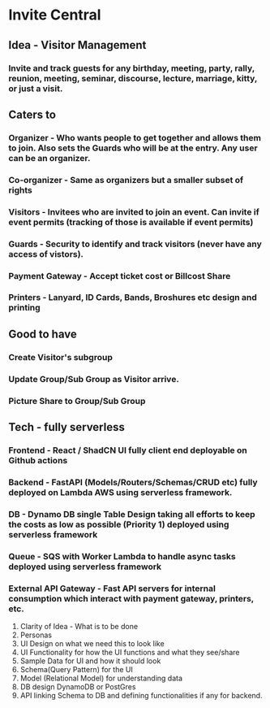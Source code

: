 # Invite Central

## Idea - Visitor Management
### Invite and track guests for any birthday, meeting, party, rally, reunion, meeting, seminar, discourse, lecture, marriage, kitty, or just a visit.

## Caters to
### Organizer - Who wants people to get together and allows them to join. Also sets the Guards who will be at the entry. Any user can be an organizer.
### Co-organizer - Same as organizers but a smaller subset of rights
### Visitors - Invitees who are invited to join an event. Can invite if event permits (tracking of those is available if event permits)
### Guards - Security to identify and track visitors (never have any access of vistors).
### Payment Gateway - Accept ticket cost or Billcost Share
### Printers - Lanyard, ID Cards, Bands, Broshures etc design and printing

## Good to have 
### Create Visitor's subgroup 
### Update Group/Sub Group as Visitor arrive.
### Picture Share to Group/Sub Group

## Tech - fully serverless
### Frontend - React / ShadCN UI fully client end deployable on Github actions
### Backend - FastAPI (Models/Routers/Schemas/CRUD etc) fully deployed on Lambda AWS using serverless framework.
### DB - Dynamo DB single Table Design taking all efforts to keep the costs as low as possible (Priority 1) deployed using serverless framework
### Queue - SQS with Worker Lambda to handle async tasks deployed using serverless framework
### External API Gateway - Fast API servers for internal consumption which interact with payment gateway, printers, etc. 

1. Clarity of Idea - What is to be done
2. Personas
3. UI Design on what we need this to look like
4. UI Functionality for how the UI functions and what they see/share
5. Sample Data for UI and how it should look
6. Schema(Query Pattern) for the UI
7. Model (Relational Model) for understanding data
8. DB design DynamoDB or PostGres
9. API linking Schema to DB and defining functionalities if any for backend.



